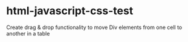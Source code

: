# html-javascript-css-test
Create drag &amp; drop functionality to move Div elements from one cell to another in a table
